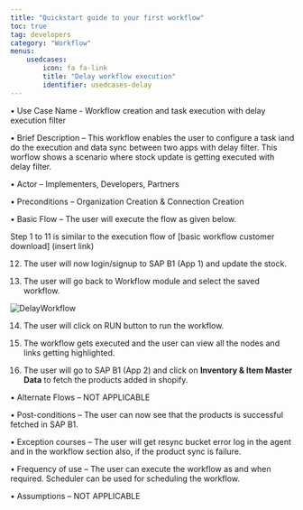 ```yaml
---
title: "Quickstart guide to your first workflow"
toc: true
tag: developers
category: "Workflow"
menus: 
    usedcases:
        icon: fa fa-link
        title: "Delay workflow execution" 
        identifier: usedcases-delay
---
```


•	Use Case Name - Workflow creation and task execution with delay execution filter

•	Brief Description – This workflow enables the user to configure a task iand do the execution and data sync between two apps with delay filter. This worflow shows a scenario where stock update is getting executed with delay filter.
 
•	Actor – Implementers, Developers, Partners     

•	Preconditions – Organization Creation & Connection Creation 

•	Basic Flow – The user will execute the flow as given below.

Step 1 to 11 is similar to the execution flow of [basic workflow customer download] (insert link)

12. The user will now login/signup to SAP B1 (App 1) and update the stock. 


13. The user will go back to Workflow module and select the saved workflow.

![DelayWorkflow](..media/DelayWorkflow.png)

14. The user will click on RUN button to run the workflow.

15. The workflow gets executed and the user can view all the nodes and links getting highlighted.

16.  The user will go to SAP B1 (App 2) and click on **Inventory & Item Master Data** to fetch the products added in shopify. 

•	Alternate Flows – NOT APPLICABLE 

•	Post-conditions – The user can now see that the products  is successful fetched in SAP B1.

•	Exception courses –  The user will get resync bucket error log in the agent and in the workflow section also, if 
    the product sync is failure.

•	Frequency of use  – The user can execute the workflow as and when required. Scheduler can be used for scheduling the workflow.

•	Assumptions – NOT APPLICABLE 